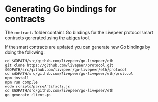 # Generating Go bindings for contracts

The `contracts` folder contains Go bindings for the Livepeer protocol smart contracts generated using the 
[abigen](https://github.com/ethereum/go-ethereum/tree/master/cmd/abigen) tool.

If the smart contracts are updated you can generate new Go bindings by doing the following:

```
cd $GOPATH/src/github.com/livepeer/go-livepeer/eth
git clone https://github.com/livepeer/protocol.git $GOPATH/src/github.com/livepeer/go-livepeer/eth/protocol
cd $GOPATH/src/github.com/livepeer/go-livepeer/eth/protocol
npm install
npm run compile
node scripts/parseArtifacts.js
cd $GOPATH/src/github.com/livepeer/go-livepeer/eth
go generate client.go
```
